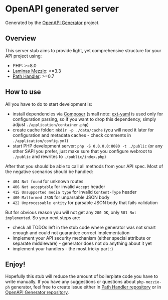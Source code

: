 # OpenAPI generated server

Generated by the [OpenAPI Generator](https://openapi-generator.tech) project.

## Overview
This server stub aims to provide light, yet comprehensive structure for your API project using:

- PHP: >=8.0
- [Laminas Mezzio](https://docs.mezzio.dev/mezzio/): >=3.3
- [Path Handler](https://github.com/Articus/PathHandler): >=0.7

## How to use
All you have to do to start development is:

- install dependencies via [Composer](https://getcomposer.org/) (small note: [ext-yaml](https://pecl.php.net/package/yaml) is used only for configuration parsing, so if you want to drop this dependency, simply adjust `./application/container.php`)
- create cache folder: `mkdir -p ./data/cache` (you will need it later for configuration and metadata caches - check comments in `./application/config.yml`)
- start PHP development server: `php -S 0.0.0.0:8080 -t ./public` (or any other SAPI you prefer, just make sure that you configure webroot to `./public` and rewrites to `./public/index.php`)

After that you should be able to call all methods from your API spec. Most of the negative scenarios should be handled:

- `404 Not found` for unknown routes
- `406 Not acceptable` for invalid `Accept` header
- `415 Unsupported media type` for invalid `Content-Type` header
- `400 Malformed JSON` for unparsable JSON body
- `422 Unprocessable entity` for parsable JSON body that fails validation

But for obvious reason you will not get any `200 OK`, only `501 Not implemented`. So your next steps are:

- check all TODOs left in the stub code where generator was not smart enough and could not guarantee correct implementation
- implement your API security mechanism (either special attribute or separate middleware) - generator does not do anything about it yet
- implement your handlers - the most tricky part :)

## Enjoy!
Hopefully this stub will reduce the amount of boilerplate code you have to write manually. If you have any suggestions or questions about `php-mezzio-ph` generator, feel free to create issue either in [Path Handler repository](https://github.com/Articus/PathHandler/issues) or in [OpenAPI Generator repository](https://openapi-generator.tech/issues).
